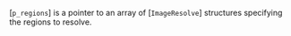 [`p_regions`] is a pointer to an array of [`ImageResolve`]
structures specifying the regions to resolve.